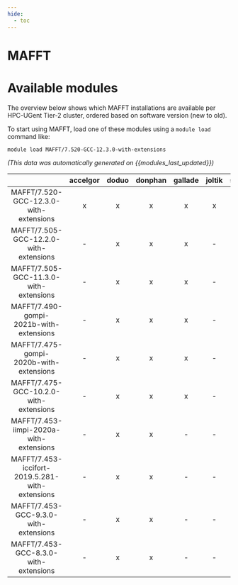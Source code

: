 ```yaml
---
hide:
  - toc
---
```


MAFFT
=====

# Available modules


The overview below shows which MAFFT installations are available per HPC-UGent Tier-2 cluster, ordered based on software version (new to old).

To start using MAFFT, load one of these modules using a `module load` command like:

```shell
module load MAFFT/7.520-GCC-12.3.0-with-extensions
```

*(This data was automatically generated on {{modules_last_updated}})*  

| |accelgor|doduo|donphan|gallade|joltik|shinx|
| :---: | :---: | :---: | :---: | :---: | :---: | :---: |
|MAFFT/7.520-GCC-12.3.0-with-extensions|x|x|x|x|x|x|
|MAFFT/7.505-GCC-12.2.0-with-extensions|-|x|x|x|-|-|
|MAFFT/7.505-GCC-11.3.0-with-extensions|-|x|x|x|-|-|
|MAFFT/7.490-gompi-2021b-with-extensions|-|x|x|x|-|-|
|MAFFT/7.475-gompi-2020b-with-extensions|-|x|x|x|-|-|
|MAFFT/7.475-GCC-10.2.0-with-extensions|-|x|x|x|-|-|
|MAFFT/7.453-iimpi-2020a-with-extensions|-|x|x|-|-|-|
|MAFFT/7.453-iccifort-2019.5.281-with-extensions|-|x|x|-|-|-|
|MAFFT/7.453-GCC-9.3.0-with-extensions|-|x|x|-|-|-|
|MAFFT/7.453-GCC-8.3.0-with-extensions|-|x|x|-|-|-|
